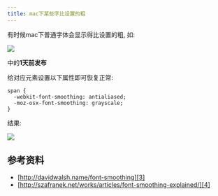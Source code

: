 ```yaml
---
title: mac下某些字比设置的粗
---
```



有时候mac下普通字体会显示得比设置的粗, 如:

![][1]

中的**1天前发布**

给对应元素设置以下属性即可恢复正常:

```
span {
  -webkit-font-smoothing: antialiased;
  -moz-osx-font-smoothing: grayscale;
}
```

结果:

![][2]

## 参考资料

- [http://davidwalsh.name/font-smoothing][3]
- [http://szafranek.net/works/articles/font-smoothing-explained/][4]

[4]: http://szafranek.net/works/articles/font-smoothing-explained/
[3]: http://davidwalsh.name/font-smoothing
[2]: https://cloud.githubusercontent.com/assets/5894015/9565389/eef639e8-4efe-11e5-9457-23391065dd65.png
[1]: https://cloud.githubusercontent.com/assets/5894015/9565384/9895e7ce-4efe-11e5-8761-fdccb21b31ea.png
